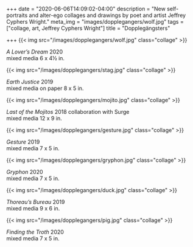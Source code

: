 +++
date = "2020-06-06T14:09:02-04:00"
description = "New self-portraits and alter-ego collages and drawings by poet and artist Jeffrey Cyphers Wright."
meta_img = "images/dopplegangers/wolf.jpg"
tags = ["collage, art, Jeffrey Cyphers Wright"]
title = "Dopplegängsters"

+++
{{< img src="/images/dopplegangers/wolf.jpg" class="collage" >}}
<p> <em>A Lover’s Dream</em> 2020<br> mixed media 6 x 4&frac12; in.</p>

{{< img src="/images/dopplegangers/stag.jpg" class="collage" >}}
<p> <em>Earth Justice</em> 2019<br> mixed media on paper 8 x 5 in.</p>

{{< img src="/images/dopplegangers/mojito.jpg" class="collage" >}}
<p> <em>Last of the Mojitos</em> 2018 collaboration with Surge<br> mixed media 12 x 9 in.</p>

{{< img src="/images/dopplegangers/gesture.jpg" class="collage" >}}
<p> <em>Gesture</em> 2019<br> mixed media 7 x 5 in.</p>

{{< img src="/images/dopplegangers/gryphon.jpg" class="collage" >}}
<p> <em>Gryphon</em> 2020<br> mixed media 7 x 5 in.</p>

{{< img src="/images/dopplegangers/duck.jpg" class="collage" >}}
<p> <em>Thoreau’s Bureau</em> 2019<br> mixed media 9 x 6 in.</p>

{{< img src="/images/dopplegangers/pig.jpg" class="collage" >}}
<p> <em>Finding the Troth</em> 2020<br> mixed media 7 x 5 in.</p>


